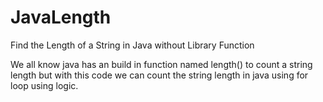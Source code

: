 # JavaLength
Find the Length of a String in Java without Library Function

We all know java has an build in function named length() to count a string length but with this code we can count the string length in java using for loop using logic.

